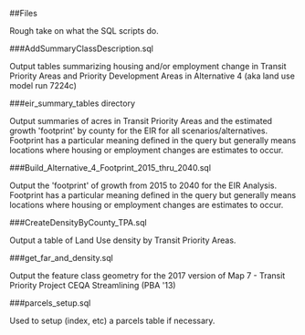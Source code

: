 ##Files

Rough take on what the SQL scripts do.  

###AddSummaryClassDescription.sql    

Output tables summarizing housing and/or employment change in Transit Priority Areas and Priority Development Areas in Alternative 4 (aka land use model run 7224c)

###eir_summary_tables directory

Output summaries of acres in Transit Priority Areas and the estimated growth 'footprint' by county for the EIR for all scenarios/alternatives. Footprint has a particular meaning defined in the query but generally means locations where housing or employment changes are estimates to occur.   

###Build_Alternative_4_Footprint_2015_thru_2040.sql   

Output the 'footprint' of growth from 2015 to 2040 for the EIR Analysis.  Footprint has a particular meaning defined in the query but generally means locations where housing or employment changes are estimates to occur. 

###CreateDensityByCounty_TPA.sql   

Output a table of Land Use density by Transit Priority Areas.  

###get_far_and_density.sql  

Output the feature class geometry for the 2017 version of Map 7 - Transit Priority Project CEQA Streamlining (PBA '13)   

###parcels_setup.sql  

Used to setup (index, etc) a parcels table if necessary.
  



